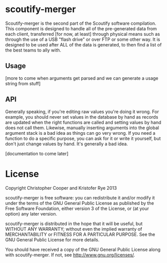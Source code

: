 scoutify-merger
===

Scoutify-merger is the second part of the Scoutify software compilation.
This component is designed to handle all of the pre-generated data from each client, transferred [for now, at least] through physical means such as through the use of a USB "flash drive" or over FTP or some other way.
It is designed to be used after ALL of the data is generated, to then find a list of the best teams to ally with.

Usage
---

[more to come when arguments get parsed and we can generate a usage string from stuff]

API
---

Generally speaking, if you're editing raw values you're doing it wrong.
For example, you should never set values in the database by hand as records are updated when the right functions are called and setting values by hand does not call them.
Likewise, manually inserting arguments into the global argument stack is a bad idea as things can go very wrong.
If you need a function to do a specific purpose, you can ask for it or write it yourself, but don't just change values by hand.
It's generally a bad idea.

[documentation to come later]

License
=======
Copyright Christopher Cooper and Kristofer Rye 2013

scoutify-merger is free software: you can redistribute it and/or modify
it under the terms of the GNU General Public License as published by
the Free Software Foundation, either version 3 of the License, or
(at your option) any later version.

scoutify-merger is distributed in the hope that it will be useful,
but WITHOUT ANY WARRANTY; without even the implied warranty of
MERCHANTABILITY or FITNESS FOR A PARTICULAR PURPOSE.  See the
GNU General Public License for more details.

You should have received a copy of the GNU General Public License
along with scoutify-merger.  If not, see <http://www.gnu.org/licenses/>.
